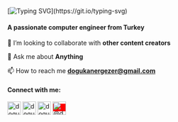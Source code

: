 
[![Typing SVG](https://readme-typing-svg.herokuapp.com?color=%2336BCF7&lines=Hi+there+👋;My+name+is+Doğukan+Ergezer.;Nice+to+meet+you.)](https://git.io/typing-svg)
<h4 align="left">A passionate computer engineer from Turkey</h4>

<div align="left"> 
 
👯 I’m looking to collaborate with **other content creators**

💬 Ask me about **Anything**

 📫 How to reach me **dogukanergezer@gmail.com**
</div>
<h4 align="left">Connect with me:</h4>

<p align="left">
<a href="https://twitter.com/dogukanergezer" target="blank"><img align="center" src="https://cdn.jsdelivr.net/npm/simple-icons@3.0.1/icons/twitter.svg" alt="dogukanergezer" height="30" width="30" /></a>
<a href= "https://www.linkedin.com/in/doğukan-ergezer-433a07171/" target="blank"><img align="center" src="https://cdn.jsdelivr.net/npm/simple-icons@3.0.1/icons/linkedin.svg" alt="dogukanergezer" height="30" width="30" /></a>
<a href="https://instagram.com/dogukanergezer" target="blank"><img align="center" src="https://cdn.jsdelivr.net/npm/simple-icons@3.0.1/icons/instagram.svg" alt="dogukanergezer" height="30" width="30" /></a>
<a style="background-color:red" href="https://medium.com/@dogukannergezer" target="blank"><img align="center" src="https://cdn.jsdelivr.net/npm/simple-icons@3.0.1/icons/medium.svg" alt="@dogukannergezer" height="30" width="30" /></a>
</p>



